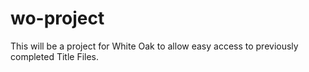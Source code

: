 # wo-project

This will be a project for White Oak to allow easy access to previously completed Title Files.